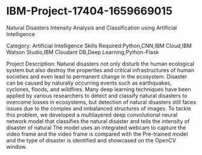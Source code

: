 # IBM-Project-17404-1659669015
Natural Disasters Intensity Analysis and Classification using Artificial Intelligence

Category: Artificial Intelligence
Skills Required:Python,CNN,IBM Cloud,IBM Watson Studio,IBM Cloudant DB,Deep Learning,Python-Flask

Project Description:
Natural disasters not only disturb the human ecological system but also destroy the properties 
and critical infrastructures of human societies and even lead to permanent change in the ecosystem. 
Disaster can be caused by naturally occurring events such as earthquakes, cyclones, floods, and wildfires. 
Many deep learning techniques have been applied by various researchers to detect and classify natural disasters
to overcome losses in ecosystems, but detection of natural disasters still faces issues due to the complex and imbalanced 
structures of images. To tackle this problem, we developed a multilayered deep convolutional neural network model that classifies
the natural disaster and tells the intensity of disaster  of natural The model uses an integrated webcam to capture the video frame and 
the video frame is compared with the Pre-trained model and the type of disaster is identified and showcased on the OpenCV window. 
